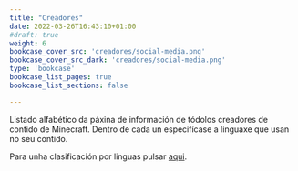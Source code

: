 ```yaml
---
title: "Creadores"
date: 2022-03-26T16:43:10+01:00
#draft: true
weight: 6
bookcase_cover_src: 'creadores/social-media.png'
bookcase_cover_src_dark: 'creadores/social-media.png'
type: 'bookcase'
bookcase_list_pages: true
bookcase_list_sections: false

---
```


Listado alfabético da páxina de información de tódolos creadores de contido de Minecraft.
Dentro de cada un especifícase a linguaxe que usan no seu contido.

Para unha clasificación por linguas pulsar [aqui](lingua).

